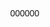 <!DOCTYPE html>
<html lang="en">
<head>
  <meta charset="UTF-8" />
  <meta name="viewport" content="width=device-width, initial-scale=1.0"/>
  <title>6-Digit Generator</title>
  <style>
    body {
      margin: 0;
      font-family: 'Arial', sans-serif;
      display: flex;
      justify-content: center;
      align-items: center;
      height: 100vh;
      background: url('https://png.pngtree.com/background/20250103/original/pngtree-lotso-background-picture-image_15419179.jpg') no-repeat center center fixed;
      background-size: cover;
    }

    .number-box {
      font-size: 5rem;
      background-color: rgba(0, 0, 0, 0.0);
      padding: 40px 80px;
      border-radius: 20px;
      box-shadow: 0 0 20px rgba(0,0,0,0.0);
      cursor: pointer;
      user-select: none;
      transition: transform 0.1s ease;
    }

    .number-box:active {
      transform: scale(0.95);
    }

    .copied {
      position: absolute;
      top: 20px;
      background: #c71e89;
      color: pink;
      padding: 10px 20px;
      border-radius: 8px;
      font-size: 1rem;
      display: none;
    }
  </style>
</head>
<body>

  <div class="copied" id="copiedMsg">Copied!</div>
  <div class="number-box" id="numberBox">000000</div>

  <script>
    const numberBox = document.getElementById("numberBox");
    const copiedMsg = document.getElementById("copiedMsg");

    function generateNumber() {
      const number = Math.floor(100000 + Math.random() * 900000);
      numberBox.textContent = number;
    }

    function copyToClipboard(text) {
      navigator.clipboard.writeText(text).then(() => {
        copiedMsg.style.display = 'block';
        setTimeout(() => {
          copiedMsg.style.display = 'none';
        }, 1000);
      });
    }

    numberBox.addEventListener("click", () => {
      copyToClipboard(numberBox.textContent);
    });

    // Start generator
    generateNumber();
    setInterval(generateNumber, 300);
  </script>

</body>
</html>
